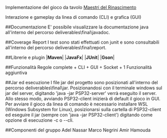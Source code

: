 Implementazione del gioco da tavolo [Maestri del Rinascimento](http://www.craniocreations.it/prodotto/masters-of-renaissance/)

Interazione e gameplay da linea di comando (CLI) e grafica (GUI)

##Documentazione
E' possibile visualizzare la documentazione java all'interno del percorso deliverables\final\javadoc.

##Coverage Report
I test sono stati effettuati con junit e sono consultabili all'interno del percorso deliverables\final\report.

##Librerie e plugin
|__Maven__| 
|__JavaFx__|
|__JUnit__|
|__Gson__|

##Funzionalità
Regole complete + CLI + GUI + Socket + 1 Funzionalità aggiuntiva

##Jar ed esecuzione
I file jar del progetto sono posizionati all'interno del percorso deliverables\final\jar. Posizionandosi con il terminale
windows sul jar del server, digitando 'java -jar PSP32-server' verrà eseguito il server. 
Allo stesso modo, avviando PSP32-client inizierà di default il gioco in GUI.
Per avviare il gioco da linea di comando è necessario installare WSL (Windows Subsystem for Linux), posizionarsi sulla 
cartella di PSP32-client ed eseguire il jar (sempre con 'java -jar PSP32-client') digitando come opzione di esecuzione -c o --cli.

##Componenti del gruppo
Adel Nassar
Marco Negrini
Amir Hamouda